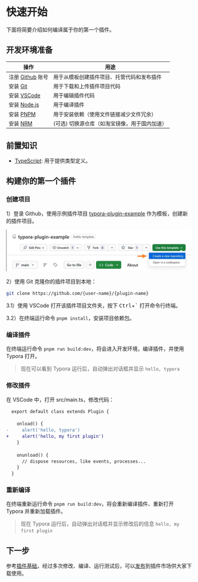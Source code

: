 # 快速开始

下面将简要介绍如何编译属于你的第一个插件。



## 开发环境准备

| 操作                                          | 用途                                  |
| --------------------------------------------- | ------------------------------------ |
| 注册 [Github](https://github.com/) 账号       | 用于从模板创建插件项目、托管代码和发布插件    |
| 安装 [Git](https://nodejs.org/)               | 用于下载和上传插件项目代码                 |
| 安装 [VSCode](https://code.visualstudio.com/) | 用于编辑插件代码                         |
| 安装 [Node.js](https://nodejs.org/)           | 用于编译插件                            |
| 安装 [PNPM](https://pnpm.io/)                 | 用于安装依赖（使用文件链接减少文件冗余）     |
| 安装 [NRM](https://github.com/Pana/nrm)       | (可选) 切换源仓库（如淘宝镜像，用于国内加速） |



## 前置知识

- [TypeScript](https://www.typescriptlang.org/zh/): 用于提供类型定义。



## 构建你的第一个插件

### 创建项目

1）登录 Github，使用示例插件项目 [typora-plugin-example](https://github.com/typora-community-plugin/typora-plugin-example) 作为模板，创建新的插件项目。


![使用模板创建项目](../../assets/dev/1-create-project.jpg)


2）使用 Git 克隆你的插件项目到本地：


```sh
git clone https://github.com/{user-name}/{plugin-name}
```

3.1）使用 VSCode 打开该插件项目文件夹，按下 <kbd>Ctrl</kbd>+<kbd>`</kbd> 打开命令行终端。

3.2）在终端运行命令 `pnpm install`，安装项目依赖包。



### 编译插件

在终端运行命令 `pnpm run build:dev`，将会进入开发环境，编译插件，并使用 Typora 打开。

> 现在可以看到 Typora 运行后，自动弹出对话框并显示 `hello, typora`



### 修改插件

在 VSCode 中，打开 src/main.ts，修改代码：

```diff
  export default class extends Plugin {

    onload() {
-     alert('hello, typora')
+     alert('hello, my first plugin')
    }

    onunload() {
      // dispose resources, like events, processes...
    }
  }
```



### 重新编译

在终端重新运行命令 `pnpm run build:dev`，将会重新编译插件、重新打开 Typora 并重新加载插件。

> 现在 Typora 运行后，自动弹出对话框并显示修改后的信息 `hello, my first plugin`



## 下一步

参考[插件基础](./2-plugin.md)，经过多次修改、编译、运行测试后，可以[发布](./9-releasing.md)到插件市场供大家下载使用。

